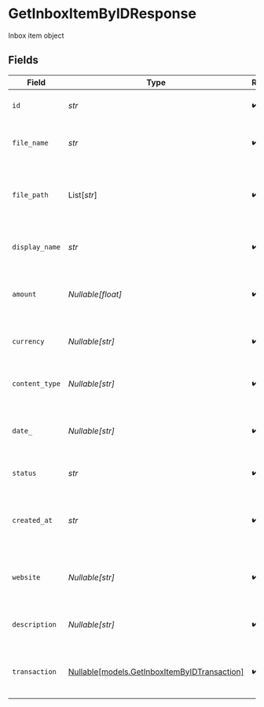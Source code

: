 # GetInboxItemByIDResponse

Inbox item object


## Fields

| Field                                                                                    | Type                                                                                     | Required                                                                                 | Description                                                                              | Example                                                                                  |
| ---------------------------------------------------------------------------------------- | ---------------------------------------------------------------------------------------- | ---------------------------------------------------------------------------------------- | ---------------------------------------------------------------------------------------- | ---------------------------------------------------------------------------------------- |
| `id`                                                                                     | *str*                                                                                    | :heavy_check_mark:                                                                       | Inbox item ID (UUID)                                                                     | b3b7c1e2-4c2a-4e7a-9c1a-2b7c1e24c2a4                                                     |
| `file_name`                                                                              | *str*                                                                                    | :heavy_check_mark:                                                                       | Original file name of the uploaded document                                              | invoice-123.pdf                                                                          |
| `file_path`                                                                              | List[*str*]                                                                              | :heavy_check_mark:                                                                       | Path segments to the file in storage                                                     | [<br/>"inbox",<br/>"2024",<br/>"05",<br/>"invoice-123.pdf"<br/>]                         |
| `display_name`                                                                           | *str*                                                                                    | :heavy_check_mark:                                                                       | Display name for the inbox item                                                          | Invoice May 2024                                                                         |
| `amount`                                                                                 | *Nullable[float]*                                                                        | :heavy_check_mark:                                                                       | Amount detected or entered for the inbox item                                            | 123.45                                                                                   |
| `currency`                                                                               | *Nullable[str]*                                                                          | :heavy_check_mark:                                                                       | Currency code (ISO 4217) for the amount                                                  | USD                                                                                      |
| `content_type`                                                                           | *Nullable[str]*                                                                          | :heavy_check_mark:                                                                       | MIME type of the uploaded file                                                           | application/pdf                                                                          |
| `date_`                                                                                  | *Nullable[str]*                                                                          | :heavy_check_mark:                                                                       | Date associated with the inbox item (ISO 8601)                                           | 2024-05-01                                                                               |
| `status`                                                                                 | *str*                                                                                    | :heavy_check_mark:                                                                       | Status of the inbox item                                                                 | pending                                                                                  |
| `created_at`                                                                             | *str*                                                                                    | :heavy_check_mark:                                                                       | Date and time when the inbox item was created (ISO 8601)                                 | 2024-05-01T12:34:56.789Z                                                                 |
| `website`                                                                                | *Nullable[str]*                                                                          | :heavy_check_mark:                                                                       | Website associated with the inbox item, if any                                           | https://vendor.com                                                                       |
| `description`                                                                            | *Nullable[str]*                                                                          | :heavy_check_mark:                                                                       | Description or notes for the inbox item                                                  | Invoice for May 2024 services                                                            |
| `transaction`                                                                            | [Nullable[models.GetInboxItemByIDTransaction]](../models/getinboxitembyidtransaction.md) | :heavy_check_mark:                                                                       | Matched transaction for this inbox item, if any                                          |                                                                                          |